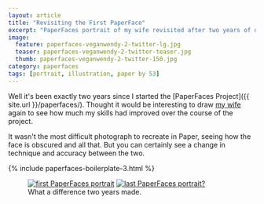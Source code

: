 ```yaml
---
layout: article
title: "Revisiting the First PaperFace"
excerpt: "PaperFaces portrait of my wife revisited after two years of drawing with Paper."
image: 
  feature: paperfaces-veganwendy-2-twitter-lg.jpg
  teaser: paperfaces-veganwendy-2-twitter-teaser.jpg
  thumb: paperfaces-veganwendy-2-twitter-150.jpg
category: paperfaces
tags: [portrait, illustration, paper by 53]
---
```


Well it's been exactly two years since I started the [PaperFaces Project]({{ site.url }}/paperfaces/). Thought it would be interesting to draw [my wife](http://twitter.com/veganwendy) again to see how much my skills had improved over the course of the project.

It wasn't the most difficult photograph to recreate in Paper, seeing how the face is obscured and all that. But you can certainly see a change in technique and accuracy between the two.

{% include paperfaces-boilerplate-3.html %}

<figure class="half">
  <a href="{{ site.url }}/images/paperfaces-veganwendy-twitter-lg.jpg"><img src="{{ site.url }}/images/paperfaces-veganwendy-twitter-600.jpg" alt="first PaperFaces portrait"></a>
  <a href="{{ site.url }}/images/paperfaces-veganwendy-2-twitter-lg.jpg"><img src="{{ site.url }}/images/paperfaces-veganwendy-2-twitter-600.jpg" alt="last PaperFaces portrait?"></a>
  <figcaption>What a difference two years made.</figcaption>
</figure>
